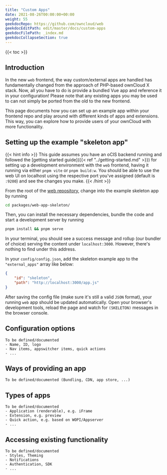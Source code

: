 ```yaml
---
title: "Custom Apps"
date: 2021-08-26T00:00:00+00:00
weight: 55
geekdocRepo: https://github.com/owncloud/web
geekdocEditPath: edit/master/docs/custom-apps
geekdocFilePath: _index.md
geekdocCollapseSection: true
---
```


{{< toc >}}

## Introduction

In the new `web` frontend, the way custom/external apps are handled has fundamentally changed from the approach of PHP-based ownCloud X stack.
Now, all you have to do is provide a bundled Vue app and reference it in your configuration! Please note that any existing apps you may be used to can not simply be ported from the old to the new frontend.

This page documents how you can set up an example app within your frontend repo and play around with different kinds of apps and extensions. This way, you can explore how to provide users of your ownCloud with more functionality.

## Setting up the example "skeleton app"

{{< hint info >}}
This guide assumes you have an oCIS backend running and followed the [getting started guide]({{< ref "../getting-started.md" >}}) for setting up a development environment with the `web` frontend, having it running via either `pnpm vite` or `pnpm build:w`. You should be able to use the web UI on localhost using the respective port you've assigned (default is `:9200`) and see the changes you make.
{{< /hint >}}

From the root of the [web repository](https://github.com/owncloud/web), change into the example skeleton app by running

```sh
cd packages/web-app-skeleton/
```

Then, you can install the necessary dependencies, bundle the code and start a development server by running

```sh
pnpm install && pnpm serve
```

In your terminal, you should see a success message and rollup (our bundler of choice) serving the content under `localhost:3000`. However, there's nothing to find under this address.


In your `config/config.json`, add the skeleton example app to the `"external_apps"` array like below:


```json
{
    "id": "skeleton",
    "path": "http://localhost:3000/app.js"
}
```

After saving the config file (make sure it's still a valid `JSON` format), your running `web` app should be updated automatically. Open your browser's development tools, reload the page and watch for `(SKELETON)` messages in the browser console.

## Configuration options

```
To be defined/documented
- Name, ID, logo
- Nav items, appswitcher items, quick actions
- ...
```

## Ways of providing an app

```
To be defined/documented (Bundling, CDN, app store, ...)
```

## Types of apps

```
To be defined/documented
- Application (renderable), e.g. iFrame
- Extension, e.g. preview
- Quick action, e.g. based on WOPI/Appserver
- ...
```

## Accessing existing functionality

```
To be defined/documented
- Styles, Theming
- Notifications
- Authentication, SDK
- ...
```
